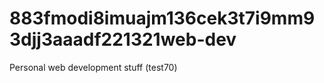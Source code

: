 883fmodi8imuajm136cek3t7i9mm93djj3aaadf221321web-dev
=======

Personal web development stuff (test70)
